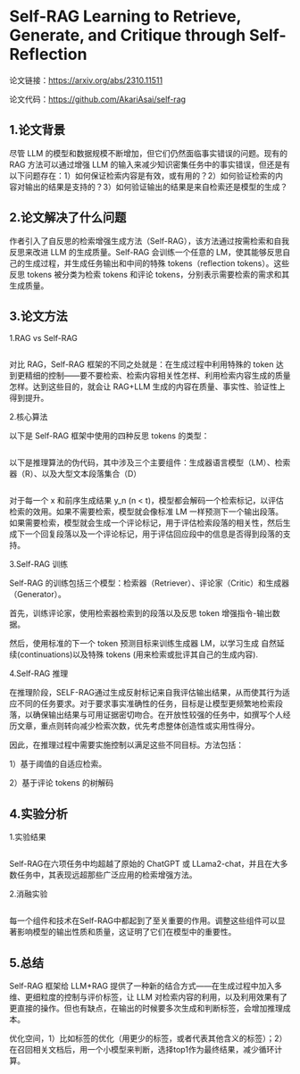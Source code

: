 # Self-RAG Learning to Retrieve, Generate, and Critique through Self-Reflection

论文链接：https://arxiv.org/abs/2310.11511

论文代码：https://github.com/AkariAsai/self-rag

## 1.论文背景

尽管 LLM 的模型和数据规模不断增加，但它们仍然面临事实错误的问题。现有的 RAG 方法可以通过增强 LLM 的输入来减少知识密集任务中的事实错误，但还是有以下问题存在：1）如何保证检索内容是有效，或有用的？2）如何验证检索的内容对输出的结果是支持的？3）如何验证输出的结果是来自检索还是模型的生成？


## 2.论文解决了什么问题

作者引入了自反思的检索增强生成方法（Self-RAG），该方法通过按需检索和自我反思来改进 LLM 的生成质量。Self-RAG 会训练一个任意的 LM，使其能够反思自己的生成过程，并生成任务输出和中间的特殊 tokens（reflection tokens）。这些反思 tokens 被分类为检索 tokens 和评论 tokens，分别表示需要检索的需求和其生成质量。


## 3.论文方法

1.RAG vs Self-RAG

![]()

对比 RAG，Self-RAG 框架的不同之处就是：在生成过程中利用特殊的 token 达到更精细的控制——要不要检索、检索内容相关性怎样、利用检索内容生成的质量怎样。达到这些目的，就会让 RAG+LLM 生成的内容在质量、事实性、验证性上得到提升。

2.核心算法

以下是 Self-RAG 框架中使用的四种反思 tokens 的类型：

![]()

以下是推理算法的伪代码，其中涉及三个主要组件：生成器语言模型（LM）、检索器（R）、以及大型文本段落集合（D）

![]()

对于每一个 x 和前序生成结果 y_n (n < t)，模型都会解码一个检索标记，以评估检索的效用。如果不需要检索，模型就会像标准 LM 一样预测下一个输出段落。如果需要检索，模型就会生成一个评论标记，用于评估检索段落的相关性，然后生成下一个回复段落以及一个评论标记，用于评估回应段中的信息是否得到段落的支持。

3.Self-RAG 训练

Self-RAG 的训练包括三个模型：检索器（Retriever）、评论家（Critic）和生成器（Generator）。

首先，训练评论家，使用检索器检索到的段落以及反思 token 增强指令-输出数据。

然后，使用标准的下一个 token 预测目标来训练生成器 LM，以学习生成 自然延续(continuations)以及特殊 tokens (用来检索或批评其自己的生成内容).

4.Self-RAG 推理

在推理阶段，SELF-RAG通过生成反射标记来自我评估输出结果，从而使其行为适应不同的任务要求。对于要求事实准确性的任务，目标是让模型更频繁地检索段落，以确保输出结果与可用证据密切吻合。在开放性较强的任务中，如撰写个人经历文章，重点则转向减少检索次数，优先考虑整体创造性或实用性得分。

因此，在推理过程中需要实施控制以满足这些不同目标。方法包括：

1）基于阈值的自适应检索。

2）基于评论 tokens 的树解码


## 4.实验分析

1.实验结果

![]()

Self-RAG在六项任务中均超越了原始的 ChatGPT 或 LLama2-chat，并且在大多数任务中，其表现远超那些广泛应用的检索增强方法。

2.消融实验

![]()

每一个组件和技术在Self-RAG中都起到了至关重要的作用。调整这些组件可以显著影响模型的输出性质和质量，这证明了它们在模型中的重要性。


## 5.总结

Self-RAG 框架给 LLM+RAG 提供了一种新的结合方式——在生成过程中加入多维、更细粒度的控制与评价标签，让 LLM 对检索内容的利用，以及利用效果有了更直接的操作。但也有缺点，在输出的时候要多次生成和判断标签，会增加推理成本。

优化空间，1）比如标签的优化（用更少的标签，或者代表其他含义的标签）；2）在召回相关文档后，用一个小模型来判断，选择top1作为最终结果，减少循环计算。
